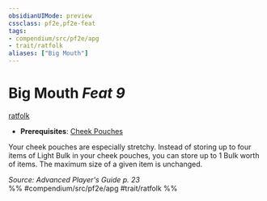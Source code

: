 ```yaml
---
obsidianUIMode: preview
cssclass: pf2e,pf2e-feat
tags:
- compendium/src/pf2e/apg
- trait/ratfolk
aliases: ["Big Mouth"]
---
```

# Big Mouth  *Feat 9*  
[ratfolk](ratfolk-b1.md "Ratfolk Ancestry & Heritage Trait")  

- **Prerequisites**: [Cheek Pouches](cheek-pouches-apg.md)

Your cheek pouches are especially stretchy. Instead of storing up to four items of Light Bulk in your cheek pouches, you can store up to 1 Bulk worth of items. The maximum size of a given item is unchanged.

*Source: Advanced Player's Guide p. 23*  
%% #compendium/src/pf2e/apg #trait/ratfolk %%